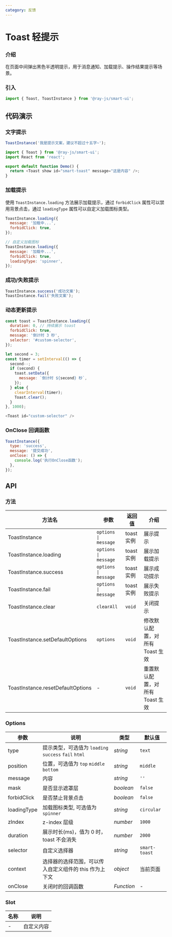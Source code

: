 ```yaml
---
category: 反馈
---
```


# Toast 轻提示

### 介绍

在页面中间弹出黑色半透明提示，用于消息通知、加载提示、操作结果提示等场景。

### 引入

```js
import { Toast, ToastInstance } from '@ray-js/smart-ui';
```

## 代码演示

### 文字提示

```js
ToastInstance('我是提示文案，建议不超过十五字~');
```

```js
import { Toast } from '@ray-js/smart-ui';
import React from 'react';

export default function Demo() {
  return <Toast show id="smart-toast" message="这是内容" />;
}
```

### 加载提示

使用 `ToastInstance.loading` 方法展示加载提示，通过 `forbidClick` 属性可以禁用背景点击，通过 `loadingType` 属性可以自定义加载图标类型。

```js
ToastInstance.loading({
  message: '加载中...',
  forbidClick: true,
});

// 自定义加载图标
ToastInstance.loading({
  message: '加载中...',
  forbidClick: true,
  loadingType: 'spinner',
});
```

### 成功/失败提示

```js
ToastInstance.success('成功文案');
ToastInstance.fail('失败文案');
```

### 动态更新提示

```js
const toast = ToastInstance.loading({
  duration: 0, // 持续展示 toast
  forbidClick: true,
  message: '倒计时 3 秒',
  selector: '#custom-selector',
});

let second = 3;
const timer = setInterval(() => {
  second--;
  if (second) {
    toast.setData({
      message: `倒计时 ${second} 秒`,
    });
  } else {
    clearInterval(timer);
    Toast.clear();
  }
}, 1000);
```

```js
<Toast id="custom-selector" />
```

### OnClose 回调函数

```js
ToastInstance({
  type: 'success',
  message: '提交成功',
  onClose: () => {
    console.log('执行OnClose函数');
  },
});
```

## API

### 方法

| 方法名                            | 参数                 | 返回值     | 介绍                            |
| --------------------------------- | -------------------- | ---------- | ------------------------------- |
| ToastInstance                     | `options \| message` | toast 实例 | 展示提示                        |
| ToastInstance.loading             | `options \| message` | toast 实例 | 展示加载提示                    |
| ToastInstance.success             | `options \| message` | toast 实例 | 展示成功提示                    |
| ToastInstance.fail                | `options \| message` | toast 实例 | 展示失败提示                    |
| ToastInstance.clear               | `clearAll`           | `void`     | 关闭提示                        |
| ToastInstance.setDefaultOptions   | `options`            | `void`     | 修改默认配置，对所有 Toast 生效 |
| ToastInstance.resetDefaultOptions | -                    | `void`     | 重置默认配置，对所有 Toast 生效 |

### Options

| 参数        | 说明                                                   | 类型       | 默认值        |
| ----------- | ------------------------------------------------------ | ---------- | ------------- |
| type        | 提示类型，可选值为 `loading` `success` `fail` `html`   | _string_   | `text`        |
| position    | 位置，可选值为 `top` `middle` `bottom`                 | _string_   | `middle`      |
| message     | 内容                                                   | _string_   | `''`          |
| mask        | 是否显示遮罩层                                         | _boolean_  | `false`       |
| forbidClick | 是否禁止背景点击                                       | _boolean_  | `false`       |
| loadingType | 加载图标类型, 可选值为 `spinner`                       | _string_   | `circular`    |
| zIndex      | z-index 层级                                           | _number_   | `1000`        |
| duration    | 展示时长(ms)，值为 0 时，toast 不会消失                | _number_   | `2000`        |
| selector    | 自定义选择器                                           | _string_   | `smart-toast` |
| context     | 选择器的选择范围，可以传入自定义组件的 this 作为上下文 | _object_   | 当前页面      |
| onClose     | 关闭时的回调函数                                       | _Function_ | -             |

### Slot

| 名称 | 说明       |
| ---- | ---------- |
| -    | 自定义内容 |
